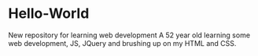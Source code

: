 # Hello-World
New repository for learning web development
A 52 year old learning some web development, JS, JQuery and brushing up on my HTML and CSS.
